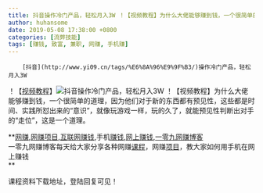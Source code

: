 ```yaml
---
title: 抖音操作冷门产品，轻松月入3W ！【视频教程】为什么大佬能够赚到钱，一个很简单的道理，因为他们对于新的东西都有预见性，这些都是时间、实践所怼出来的“意识”，就像玩游戏一样，玩的久了，就能预见性判断出对手的“走位”，这是一个道理。
author: huhansome
date: 2019-05-08 17:38:00 +0800
categories: [流弊技能]
tags: [赚钱, 致富, 兼职, 网赚, 手机赚]
---
```



        [抖音](http://www.yi09.cn/tags/%E6%8A%96%E9%9F%B3/)操作冷门产品，轻松月入3W
！【[视频](http://www.yi09.cn/tags/shipin/)[教程](http://www.yi09.cn/tags/%E6%95%99%E7%A8%8B/)】![抖音操作冷门产品，轻松月入3W
！【视频教程】](http://www.yi09.cn/zb_users/upload/2021/11/20211113200452163680509251596.png)为什么大佬能够赚到钱，一个很简单的道理，因为他们对于新的东西都有预见性，这些都是时间、实践所怼出来的“意识”，就像玩游戏一样，玩的久了，就能预见性判断出对手的“走位”，这是一个道理。

**[网赚](http://www.yi09.cn/tags/%E7%BD%91%E8%B5%9A/),[网赚项目](http://www.yi09.cn/tags/%E7%BD%91%E8%B5%9A%E9%A1%B9%E7%9B%AE/),[互联网赚钱](http://www.yi09.cn/tags/%E4%BA%92%E8%81%94%E7%BD%91%E8%B5%9A%E9%92%B1/),手机[赚钱](http://www.yi09.cn/tags/%E8%B5%9A%E9%92%B1/),[网上赚钱](http://www.yi09.cn/tags/%E7%BD%91%E4%B8%8A%E8%B5%9A%E9%92%B1/),[一零九网赚博客](http://www.yi09.cn/tags/%E4%B8%80%E9%9B%B6%E4%B9%9D%E7%BD%91%E8%B5%9A%E5%8D%9A%E5%AE%A2/)  
一零九网赚博客每天给大家分享各种网赚[课程](http://www.yi09.cn/tags/%E8%AF%BE%E7%A8%8B/)，网赚[项目](http://www.yi09.cn/tags/%E9%A1%B9%E7%9B%AE/)，教大家如何用手机在网上赚钱  
**  
  
  

课程资料下载地址，登陆回复可见！

